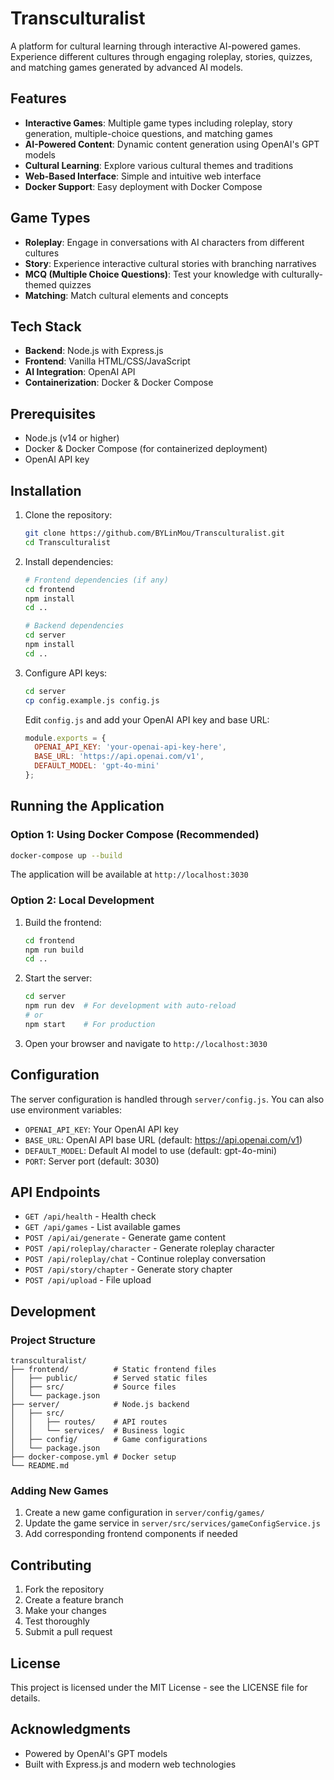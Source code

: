 # Transculturalist

A platform for cultural learning through interactive AI-powered games. Experience different cultures through engaging roleplay, stories, quizzes, and matching games generated by advanced AI models.

## Features

- **Interactive Games**: Multiple game types including roleplay, story generation, multiple-choice questions, and matching games
- **AI-Powered Content**: Dynamic content generation using OpenAI's GPT models
- **Cultural Learning**: Explore various cultural themes and traditions
- **Web-Based Interface**: Simple and intuitive web interface
- **Docker Support**: Easy deployment with Docker Compose

## Game Types

- **Roleplay**: Engage in conversations with AI characters from different cultures
- **Story**: Experience interactive cultural stories with branching narratives
- **MCQ (Multiple Choice Questions)**: Test your knowledge with culturally-themed quizzes
- **Matching**: Match cultural elements and concepts

## Tech Stack

- **Backend**: Node.js with Express.js
- **Frontend**: Vanilla HTML/CSS/JavaScript
- **AI Integration**: OpenAI API
- **Containerization**: Docker & Docker Compose

## Prerequisites

- Node.js (v14 or higher)
- Docker & Docker Compose (for containerized deployment)
- OpenAI API key

## Installation

1. Clone the repository:
   ```bash
   git clone https://github.com/BYLinMou/Transculturalist.git
   cd Transculturalist
   ```

2. Install dependencies:
   ```bash
   # Frontend dependencies (if any)
   cd frontend
   npm install
   cd ..

   # Backend dependencies
   cd server
   npm install
   cd ..
   ```

3. Configure API keys:
   ```bash
   cd server
   cp config.example.js config.js
   ```
   
   Edit `config.js` and add your OpenAI API key and base URL:
   ```javascript
   module.exports = {
     OPENAI_API_KEY: 'your-openai-api-key-here',
     BASE_URL: 'https://api.openai.com/v1',
     DEFAULT_MODEL: 'gpt-4o-mini'
   };
   ```

## Running the Application

### Option 1: Using Docker Compose (Recommended)

```bash
docker-compose up --build
```

The application will be available at `http://localhost:3030`

### Option 2: Local Development

1. Build the frontend:
   ```bash
   cd frontend
   npm run build
   cd ..
   ```

2. Start the server:
   ```bash
   cd server
   npm run dev  # For development with auto-reload
   # or
   npm start    # For production
   ```

3. Open your browser and navigate to `http://localhost:3030`

## Configuration

The server configuration is handled through `server/config.js`. You can also use environment variables:

- `OPENAI_API_KEY`: Your OpenAI API key
- `BASE_URL`: OpenAI API base URL (default: https://api.openai.com/v1)
- `DEFAULT_MODEL`: Default AI model to use (default: gpt-4o-mini)
- `PORT`: Server port (default: 3030)

## API Endpoints

- `GET /api/health` - Health check
- `GET /api/games` - List available games
- `POST /api/ai/generate` - Generate game content
- `POST /api/roleplay/character` - Generate roleplay character
- `POST /api/roleplay/chat` - Continue roleplay conversation
- `POST /api/story/chapter` - Generate story chapter
- `POST /api/upload` - File upload

## Development

### Project Structure

```
transculturalist/
├── frontend/          # Static frontend files
│   ├── public/        # Served static files
│   ├── src/           # Source files
│   └── package.json
├── server/            # Node.js backend
│   ├── src/
│   │   ├── routes/    # API routes
│   │   └── services/  # Business logic
│   ├── config/        # Game configurations
│   └── package.json
├── docker-compose.yml # Docker setup
└── README.md
```

### Adding New Games

1. Create a new game configuration in `server/config/games/`
2. Update the game service in `server/src/services/gameConfigService.js`
3. Add corresponding frontend components if needed

## Contributing

1. Fork the repository
2. Create a feature branch
3. Make your changes
4. Test thoroughly
5. Submit a pull request

## License

This project is licensed under the MIT License - see the LICENSE file for details.

## Acknowledgments

- Powered by OpenAI's GPT models
- Built with Express.js and modern web technologies
